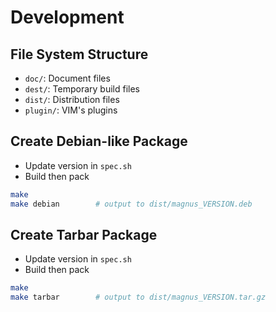 # Development

## File System Structure

* `doc/`: Document files
* `dest/`: Temporary build files
* `dist/`: Distribution files
* `plugin/`: VIM's plugins

## Create Debian-like Package

* Update version in `spec.sh`
* Build then pack

```bash
make
make debian        # output to dist/magnus_VERSION.deb
```

## Create Tarbar Package

* Update version in `spec.sh`
* Build then pack

```bash
make
make tarbar        # output to dist/magnus_VERSION.tar.gz
```
